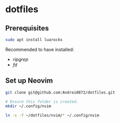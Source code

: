# dotfiles

## Prerequisites

```bash
sudo apt install luarocks
```

Recommended to have installed:

* _ripgrep_
* _fd_

## Set up Neovim

```bash
git clone git@github.com:Andrei0872/dotfiles.git
```

```bash
# Ensure this folder is created.
mkdir ~/.config/nvim
```

```bash
ln -s -f ~/dotfiles/nvim/* ~/.config/nvim
```

